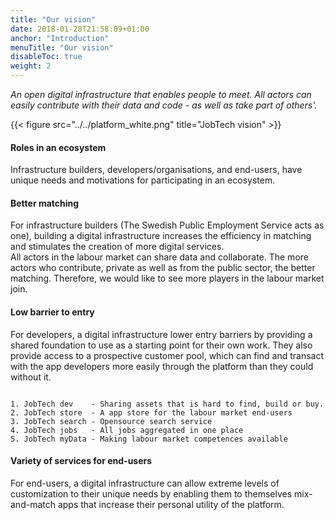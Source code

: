```yaml
---
title: "Our vision"
date: 2018-01-28T21:58:09+01:00
anchor: "Introduction"
menuTitle: "Our vision"
disableToc: true
weight: 2
---
```


*An open digital infrastructure that enables people to meet. All actors can easily contribute with their data and code - as well as take part of others'.*

{{< figure src="../../platform_white.png" title="JobTech vision" >}}

#### Roles in an ecosystem
Infrastructure builders, developers/organisations, and end-users, have unique needs and motivations for participating in an ecosystem.

#### Better matching

For infrastructure builders (The Swedish Public Employment Service acts as one), building a digital infrastructure increases the efficiency in matching and stimulates the creation of more digital services.  
All actors in the labour market can share data and collaborate. The more actors who contribute, private as well as from the public sector, the better matching. Therefore, we would like to see more players in the labour market join.

#### Low barrier to entry

For developers, a digital infrastructure lower entry barriers by providing a shared foundation to use as a starting point for their own work. They also provide access to a prospective customer pool, which can find and transact with the app developers more easily through the platform than they could without it.

```Components:

1. JobTech dev    - Sharing assets that is hard to find, build or buy.
2. JobTech store  - A app store for the labour market end-users
3. JobTech search - Opensource search service
4. JobTech jobs   - All jobs aggregated in one place
5. JobTech myData - Making labour market competences available
```


#### Variety of services for end-users

For end-users, a digital infrastructure can allow extreme levels of customization to their unique needs by enabling them to themselves mix-and-match apps that increase their personal utility of the platform.
